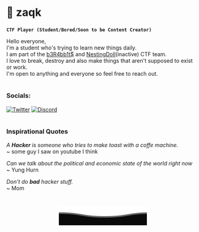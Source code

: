 # 🧊 zaqk

**`CTF Player (Student/Bored/Soon to be Content Creator)`**

Hello everyone, <br>
I'm a student who's trying to learn new things daily. <br>
I am part of the [b3R4bb1t$][ber4bb1tsWebsite] and [NestingDoll][NestingDollCTFTwitter](inactive) CTF team. <br>
I love to break, destroy and also make things that aren't supposed to exist or work. <br>
I'm open to anything and everyone so feel free to reach out.

#
  <!--Twitter-->
<h3 align="left">Socials:</h3>
<p align="left">
<a href="https://twitter.com/@zaqk_" target="blank"><img align="center" src="https://raw.githubusercontent.com/rahuldkjain/github-profile-readme-generator/master/src/images/icons/Social/twitter.svg" alt="Twitter" height="30" width="40" /></a>
  <!--Discord-->
<a href="https://discordapp.com/users/650745555806584855" target="blank"><img align="center" src="https://raw.githubusercontent.com/rahuldkjain/github-profile-readme-generator/master/src/images/icons/Social/discord.svg" alt="Discord" height="30" width="40" /></a>
</p>

#

### Inspirational Quotes
*A **Hacker** is someone who tries to make toast with a coffe machine.* <br>
~ some guy I saw on youtube I think

*Can we talk about the political and economic state of the world right now* <br>
~ Yung Hurn

*Don't do **bad** hacker stuff.* <br>
~ Mom

#

<p align="center">
        <img src="https://raw.githubusercontent.com/izqkk/izqkk/main/svg/Bottom.svg" alt="Bottom" />
</p>


[NestingDollCTFTwitter]: https://twitter.com/NestingDollCTF
[ber4bb1tsWebsite]: https://ber4bb1ts.github.io/
